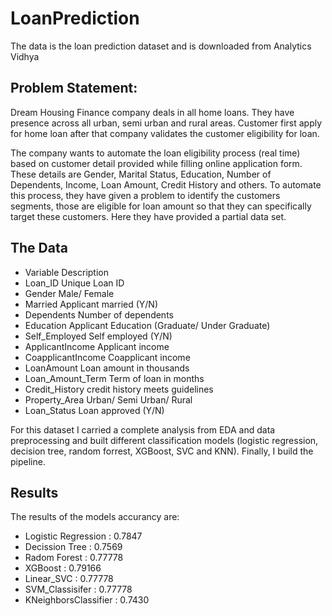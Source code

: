 # LoanPrediction
The data is the loan prediction dataset and is downloaded from Analytics Vidhya


## Problem Statement:
Dream Housing Finance company deals in all home loans. They have presence across all urban, semi urban and rural areas. Customer first apply for home loan after that company validates the customer eligibility for loan.

The company wants to automate the loan eligibility process (real time) based on customer detail provided while filling online application form. These details are Gender, Marital Status, Education, Number of Dependents, Income, Loan Amount, Credit History and others. To automate this process, they have given a problem to identify the customers segments, those are eligible for loan amount so that they can specifically target these customers. Here they have provided a partial data set.

## The Data
- Variable	Description
- Loan_ID	Unique Loan ID
- Gender	Male/ Female
- Married	Applicant married (Y/N)
- Dependents	Number of dependents
- Education	Applicant Education (Graduate/ Under Graduate)
- Self_Employed	Self employed (Y/N)
- ApplicantIncome	Applicant income
- CoapplicantIncome	Coapplicant income
- LoanAmount	Loan amount in thousands
- Loan_Amount_Term	Term of loan in months
- Credit_History	credit history meets guidelines
- Property_Area	Urban/ Semi Urban/ Rural
- Loan_Status	Loan approved (Y/N)

For this dataset I carried a complete analysis from EDA and data preprocessing and built different classification models (logistic regression, decision tree, random forrest, XGBoost, SVC and  KNN). Finally, I build the pipeline.

## Results
The results of the models accurancy are:

- Logistic Regression : 0.7847
- Decission Tree : 0.7569
- Radom Forest : 0.77778
- XGBoost : 0.79166
- Linear_SVC : 0.77778
- SVM_Classisifer : 0.77778
- KNeighborsClassifier : 0.7430
